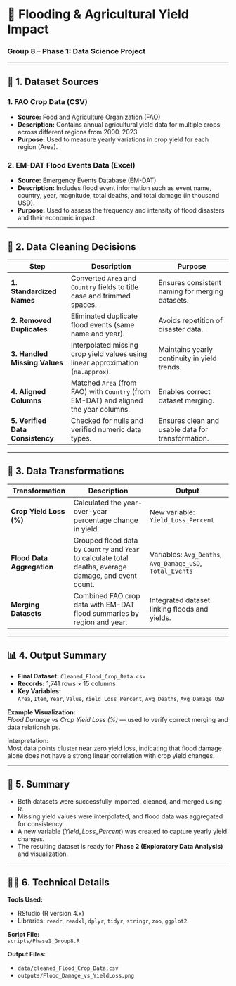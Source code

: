 # 🌾 Flooding & Agricultural Yield Impact  
### **Group 8 – Phase 1: Data Science Project**

---

## 📘 1. Dataset Sources

### **1. FAO Crop Data (CSV)**
- **Source:** Food and Agriculture Organization (FAO)  
- **Description:** Contains annual agricultural yield data for multiple crops across different regions from 2000–2023.  
- **Purpose:** Used to measure yearly variations in crop yield for each region (Area).

### **2. EM-DAT Flood Events Data (Excel)**
- **Source:** Emergency Events Database (EM-DAT)  
- **Description:** Includes flood event information such as event name, country, year, magnitude, total deaths, and total damage (in thousand USD).  
- **Purpose:** Used to assess the frequency and intensity of flood disasters and their economic impact.

---

## 🧹 2. Data Cleaning Decisions

| Step | Description | Purpose |
|------|--------------|----------|
| **1. Standardized Names** | Converted `Area` and `Country` fields to title case and trimmed spaces. | Ensures consistent naming for merging datasets. |
| **2. Removed Duplicates** | Eliminated duplicate flood events (same name and year). | Avoids repetition of disaster data. |
| **3. Handled Missing Values** | Interpolated missing crop yield values using linear approximation (`na.approx`). | Maintains yearly continuity in yield trends. |
| **4. Aligned Columns** | Matched `Area` (from FAO) with `Country` (from EM-DAT) and aligned the year columns. | Enables correct dataset merging. |
| **5. Verified Data Consistency** | Checked for nulls and verified numeric data types. | Ensures clean and usable data for transformation. |

---

## 🔄 3. Data Transformations

| Transformation | Description | Output |
|----------------|--------------|---------|
| **Crop Yield Loss (%)** | Calculated the year-over-year percentage change in yield. | New variable: `Yield_Loss_Percent` |
| **Flood Data Aggregation** | Grouped flood data by `Country` and `Year` to calculate total deaths, average damage, and event count. | Variables: `Avg_Deaths`, `Avg_Damage_USD`, `Total_Events` |
| **Merging Datasets** | Combined FAO crop data with EM-DAT flood summaries by region and year. | Integrated dataset linking floods and yields. |

---

## 📊 4. Output Summary

- **Final Dataset:** `Cleaned_Flood_Crop_Data.csv`  
- **Records:** 1,741 rows × 15 columns  
- **Key Variables:**  
  `Area`, `Item`, `Year`, `Value`, `Yield_Loss_Percent`, `Avg_Deaths`, `Avg_Damage_USD`

**Example Visualization:**  
*Flood Damage vs Crop Yield Loss (%)* — used to verify correct merging and data relationships.  

Interpretation:  
Most data points cluster near zero yield loss, indicating that flood damage alone does not have a strong linear correlation with crop yield changes.

---

## 🧠 5. Summary

- Both datasets were successfully imported, cleaned, and merged using R.  
- Missing yield values were interpolated, and flood data was aggregated for consistency.  
- A new variable (*Yield_Loss_Percent*) was created to capture yearly yield changes.  
- The resulting dataset is ready for **Phase 2 (Exploratory Data Analysis)** and visualization.

---

## 🧑‍💻 6. Technical Details

**Tools Used:**  
- RStudio (R version 4.x)  
- Libraries: `readr`, `readxl`, `dplyr`, `tidyr`, `stringr`, `zoo`, `ggplot2`

**Script File:**  
`scripts/Phase1_Group8.R`

**Output Files:**  
- `data/cleaned_Flood_Crop_Data.csv`  
- `outputs/Flood_Damage_vs_YieldLoss.png`

